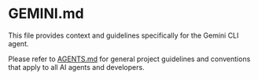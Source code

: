 # GEMINI.md

This file provides context and guidelines specifically for the Gemini CLI agent.

Please refer to [AGENTS.md](AGENTS.md) for general project guidelines and conventions that apply to all AI agents and developers.
